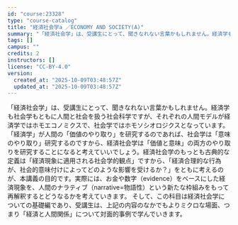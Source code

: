 ```yaml
---
id: "course:23328"
type: "course-catalog"
title: "経済社会学a ／ECONOMY AND SOCIETY(A)"
summary: "「経済社会学」は、受講生にとって、聞きなれない言葉かもしれません。経済学も社会学もともに人間と社会を扱う社会科学ですが、それぞれの人間モデルが経済学ではホモエコノミクスで、社会学ではホモソシオロジクスとなっています。「経済学」が人間の「価値…"
tags: []
campus: ""
credits: 2
instructors: []
license: "CC-BY-4.0"
version:
  created_at: "2025-10-09T03:48:57Z"
  updated_at: "2025-10-09T03:48:57Z"
---
```

「経済社会学」は、受講生にとって、聞きなれない言葉かもしれません。経済学も社会学もともに人間と社会を扱う社会科学ですが、それぞれの人間モデルが経済学ではホモエコノミクスで、社会学ではホモソシオロジクスとなっています。「経済学」が人間の「価値のやり取り」を研究するのであれば、社会学は「意味のやり取り」研究するのですから、経済社会学は「価値と意味」の両方のやり取りを研究することになると考えていいでしょう。経済社会学のもっとも古典的な定義は「経済現象に適用される社会学的観点」ですから、「経済合理的な行為が、社会的意味付けによってどのような影響を受けるか？」をともに考えるのが、本講義の目的です。実際には、お金や数字（evidence）をベースにした経済現象を、人間のナラティブ（narrative=物語性）という新たな枠組みをもって再解釈するとどうなるかを考えていきます。 そして、この科目は経済社会学についての基礎編であり、受講生は、上記の内容のなかでもよりミクロな場面、つまり「経済と人間関係」について対面的事例で学んでいきます。
